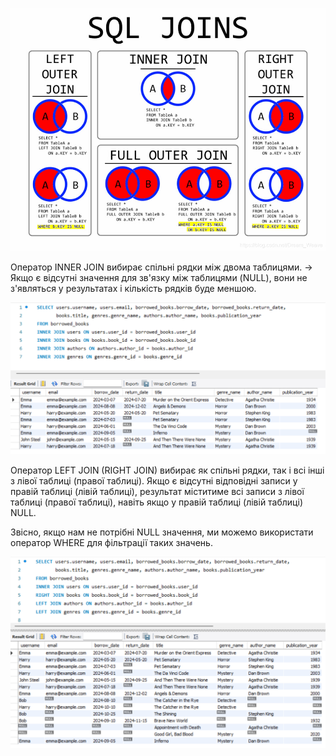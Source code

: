 ![SQL joins](./join.png)

Оператор INNER JOIN вибирає спільні рядки між двома таблицями. -> Якщо є відсутні значення для зв'язку між таблицями (NULL), вони не з'являться у результатах і кількість рядків буде меншою.

![inner_join](./inner_join.png)

Оператор LEFT JOIN (RIGHT JOIN) вибирає як спільні рядки, так і всі інші з лівої таблиці (правої таблиці). Якщо є відсутні відповідні записи у правій таблиці (лівій таблиці), результат міститиме всі записи з лівої таблиці (правої таблиці), навіть якщо у правій таблиці (лівій таблиці) NULL.

Звісно, якщо нам не потрібні NULL значення, ми можемо використати оператор WHERE для фільтрації таких значень.

![inner_left_right_joins](./p2_joined_tables.png)
